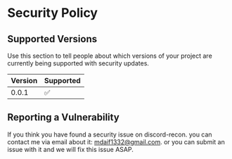 # Security Policy

## Supported Versions

Use this section to tell people about which versions of your project are
currently being supported with security updates.

| Version | Supported          |
| ------- | ------------------ |
| 0.0.1   | :white_check_mark: |

## Reporting a Vulnerability

If you think you have found a security issue on discord-recon. you can contact me via email about it: mdaif1332@gmail.com. or you can submit an issue with it and we will fix this issue ASAP.
